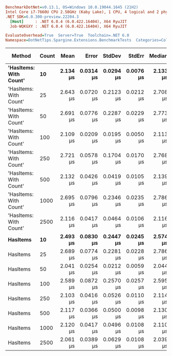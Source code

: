 ``` ini

BenchmarkDotNet=v0.13.1, OS=Windows 10.0.19044.1645 (21H2)
Intel Core i7-7660U CPU 2.50GHz (Kaby Lake), 1 CPU, 4 logical and 2 physical cores
.NET SDK=6.0.300-preview.22204.3
  [Host]     : .NET 6.0.4 (6.0.422.16404), X64 RyuJIT
  Job-WQKGXY : .NET 6.0.4 (6.0.422.16404), X64 RyuJIT

EvaluateOverhead=True  Server=True  Toolchain=.NET 6.0  
Namespace=DotNetTips.Spargine.Extensions.BenchmarkTests  Categories=Collections  

```
|                 Method | Count |     Mean |     Error |    StdDev |    StdErr |   Median |      Min |       Q1 |       Q3 |      Max |      Op/s | CI99.9% Margin | Iterations | Kurtosis | MValue | Skewness | Rank | LogicalGroup | Baseline | Code Size |  Gen 0 |  Gen 1 | Allocated |
|----------------------- |------ |---------:|----------:|----------:|----------:|---------:|---------:|---------:|---------:|---------:|----------:|---------------:|-----------:|---------:|-------:|---------:|-----:|------------- |--------- |----------:|-------:|-------:|----------:|
| **&#39;HasItems: With Count&#39;** |    **10** | **2.134 μs** | **0.0314 μs** | **0.0294 μs** | **0.0076 μs** | **2.133 μs** | **2.089 μs** | **2.110 μs** | **2.155 μs** | **2.193 μs** | **468,685.9** |      **0.0314 μs** |      **15.00** |    **1.959** |  **2.000** |   **0.3041** |    **1** |            ***** |       **No** |      **0 KB** | **2.1820** | **0.0572** |     **20 KB** |
| &#39;HasItems: With Count&#39; |    25 | 2.643 μs | 0.0720 μs | 0.2123 μs | 0.0212 μs | 2.708 μs | 2.105 μs | 2.510 μs | 2.810 μs | 2.909 μs | 378,333.7 |      0.0720 μs |     100.00 |    2.713 |  2.450 |  -0.8722 |    3 |            * |       No |      0 KB | 2.1820 | 0.0610 |     20 KB |
| &#39;HasItems: With Count&#39; |    50 | 2.691 μs | 0.0776 μs | 0.2287 μs | 0.0229 μs | 2.773 μs | 1.997 μs | 2.579 μs | 2.855 μs | 2.933 μs | 371,643.1 |      0.0776 μs |     100.00 |    4.500 |  2.605 |  -1.4836 |    3 |            * |       No |      0 KB | 2.1820 | 0.0572 |     20 KB |
| &#39;HasItems: With Count&#39; |   100 | 2.109 μs | 0.0209 μs | 0.0195 μs | 0.0050 μs | 2.113 μs | 2.085 μs | 2.093 μs | 2.121 μs | 2.148 μs | 474,205.4 |      0.0209 μs |      15.00 |    1.884 |  2.000 |   0.4154 |    1 |            * |       No |      0 KB | 2.1820 | 0.0687 |     20 KB |
| &#39;HasItems: With Count&#39; |   250 | 2.721 μs | 0.0578 μs | 0.1704 μs | 0.0170 μs | 2.768 μs | 2.009 μs | 2.685 μs | 2.829 μs | 2.921 μs | 367,577.6 |      0.0578 μs |     100.00 |    7.271 |  2.000 |  -1.9665 |    3 |            * |       No |      0 KB | 2.1820 | 0.0610 |     20 KB |
| &#39;HasItems: With Count&#39; |   500 | 2.132 μs | 0.0426 μs | 0.0419 μs | 0.0105 μs | 2.139 μs | 2.082 μs | 2.092 μs | 2.157 μs | 2.204 μs | 469,012.7 |      0.0426 μs |      16.00 |    1.511 |  2.000 |   0.2383 |    1 |            * |       No |      0 KB | 2.1820 | 0.0648 |     20 KB |
| &#39;HasItems: With Count&#39; |  1000 | 2.695 μs | 0.0796 μs | 0.2346 μs | 0.0235 μs | 2.786 μs | 2.018 μs | 2.652 μs | 2.861 μs | 2.954 μs | 371,016.1 |      0.0796 μs |     100.00 |    4.413 |  2.258 |  -1.4918 |    3 |            * |       No |      0 KB | 2.1820 | 0.0572 |     20 KB |
| &#39;HasItems: With Count&#39; |  2500 | 2.116 μs | 0.0417 μs | 0.0464 μs | 0.0106 μs | 2.116 μs | 2.035 μs | 2.089 μs | 2.146 μs | 2.219 μs | 472,519.3 |      0.0417 μs |      19.00 |    2.447 |  2.000 |   0.2774 |    1 |            * |       No |      0 KB | 2.1820 | 0.0877 |     20 KB |
|               **HasItems** |    **10** | **2.493 μs** | **0.0830 μs** | **0.2447 μs** | **0.0245 μs** | **2.574 μs** | **2.013 μs** | **2.248 μs** | **2.697 μs** | **2.856 μs** | **401,074.0** |      **0.0830 μs** |     **100.00** |    **2.007** |  **2.781** |  **-0.6808** |    **2** |            ***** |       **No** |      **0 KB** | **2.1820** | **0.0610** |     **20 KB** |
|               HasItems |    25 | 2.689 μs | 0.0774 μs | 0.2281 μs | 0.0228 μs | 2.786 μs | 2.166 μs | 2.541 μs | 2.858 μs | 2.941 μs | 371,865.4 |      0.0774 μs |     100.00 |    2.718 |  2.745 |  -1.0525 |    3 |            * |       No |      0 KB | 2.1820 | 0.0610 |     20 KB |
|               HasItems |    50 | 2.041 μs | 0.0254 μs | 0.0212 μs | 0.0059 μs | 2.044 μs | 2.011 μs | 2.022 μs | 2.053 μs | 2.080 μs | 489,958.8 |      0.0254 μs |      13.00 |    1.803 |  2.000 |   0.2605 |    1 |            * |       No |      0 KB | 2.1820 | 0.0572 |     20 KB |
|               HasItems |   100 | 2.589 μs | 0.0872 μs | 0.2570 μs | 0.0257 μs | 2.595 μs | 2.080 μs | 2.438 μs | 2.833 μs | 2.966 μs | 386,267.8 |      0.0872 μs |     100.00 |    2.023 |  3.438 |  -0.4177 |    3 |            * |       No |      0 KB | 2.1820 | 0.0648 |     20 KB |
|               HasItems |   250 | 2.103 μs | 0.0416 μs | 0.0526 μs | 0.0110 μs | 2.114 μs | 2.005 μs | 2.068 μs | 2.139 μs | 2.193 μs | 475,597.1 |      0.0416 μs |      23.00 |    1.958 |  2.000 |  -0.2998 |    1 |            * |       No |      0 KB | 2.1820 | 0.0610 |     20 KB |
|               HasItems |   500 | 2.117 μs | 0.0366 μs | 0.0500 μs | 0.0098 μs | 2.130 μs | 2.028 μs | 2.072 μs | 2.143 μs | 2.197 μs | 472,348.2 |      0.0366 μs |      26.00 |    1.988 |  2.800 |  -0.3917 |    1 |            * |       No |      0 KB | 2.1820 | 0.0610 |     20 KB |
|               HasItems |  1000 | 2.120 μs | 0.0417 μs | 0.0496 μs | 0.0108 μs | 2.110 μs | 2.033 μs | 2.088 μs | 2.145 μs | 2.201 μs | 471,771.6 |      0.0417 μs |      21.00 |    2.011 |  2.000 |   0.0307 |    1 |            * |       No |      0 KB | 2.1820 | 0.0610 |     20 KB |
|               HasItems |  2500 | 2.061 μs | 0.0389 μs | 0.0629 μs | 0.0108 μs | 2.039 μs | 1.990 μs | 2.010 μs | 2.097 μs | 2.201 μs | 485,283.6 |      0.0389 μs |      34.00 |    2.132 |  2.000 |   0.7167 |    1 |            * |       No |      0 KB | 2.1820 | 0.0572 |     20 KB |
